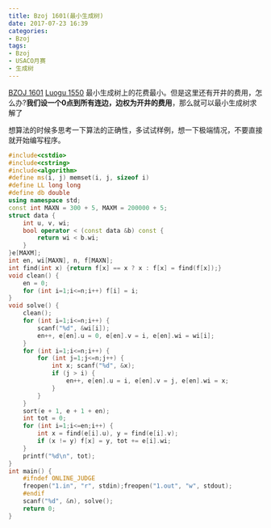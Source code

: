```yaml
---
title: Bzoj 1601(最小生成树)
date: 2017-07-23 16:39
categories:
- Bzoj
tags:
- Bzoj
- USACO月赛
- 生成树
---
```

[BZOJ 1601](http://www.lydsy.com/JudgeOnline/problem.php?id=1601)
[Luogu 1550](https://www.luogu.org/problem/show?pid=1550)
最小生成树上的花费最小。但是这里还有开井的费用，怎么办?**我们设一个0点到所有连边，边权为开井的费用**，那么就可以最小生成树求解了

想算法的时候多思考一下算法的正确性，多试试样例，想一下极端情况，不要直接就开始编写程序。
<!-- more -->
```c++
#include<cstdio>
#include<cstring>
#include<algorithm>
#define ms(i, j) memset(i, j, sizeof i)
#define LL long long
#define db double
using namespace std;
const int MAXN = 300 + 5, MAXM = 200000 + 5;
struct data {
	int u, v, wi;
	bool operator < (const data &b) const {
		return wi < b.wi;
	}
}e[MAXM];
int en, wi[MAXN], n, f[MAXN];
int find(int x) {return f[x] == x ? x : f[x] = find(f[x]);}
void clean() {
	en = 0;
	for (int i=1;i<=n;i++) f[i] = i;
}
void solve() {
	clean();
	for (int i=1;i<=n;i++) {
		scanf("%d", &wi[i]);
		en++, e[en].u = 0, e[en].v = i, e[en].wi = wi[i];
	}
	for (int i=1;i<=n;i++) {
		for (int j=1;j<=n;j++) {
			int x; scanf("%d", &x);
			if (j > i) {
				en++, e[en].u = i, e[en].v = j, e[en].wi = x;
			}
		}
	}
	sort(e + 1, e + 1 + en);
	int tot = 0;
	for (int i=1;i<=en;i++) {
		int x = find(e[i].u), y = find(e[i].v);
		if (x != y) f[x] = y, tot += e[i].wi;
	}
	printf("%d\n", tot);
}
int main() {
	#ifndef ONLINE_JUDGE 
	freopen("1.in", "r", stdin);freopen("1.out", "w", stdout);
	#endif
	scanf("%d", &n), solve();
	return 0;
}
```